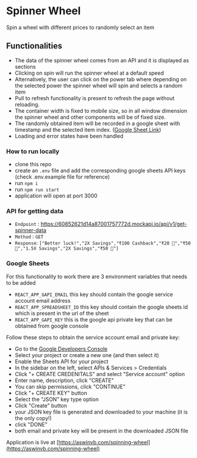 # Spinner Wheel


Spin a wheel with different prices to randomly select an item

## Functionalities

- The data of the spinner wheel comes from an API and it is displayed as sections
- Clicking on spin will run the spinner wheel at a default speed
- Alternatively, the user can click on the power tab where depending on the selected power the spinner wheel will spin and selects a random item
- Pull to refresh functionality is present to refresh the page without reloading.
- The container width is fixed to mobile size, so in all window dimension the spinner wheel and other components will be of fixed size.
- The randomly obtained item will be recorded in a google sheet with timestamp and the selected item index. ([Google Sheet Link](https://docs.google.com/spreadsheets/d/1BzxH-YuUAiGqKeJglHMyCWwXJR-L24aPDmepwYD7QBw/edit?usp=sharing))
- Loading and error states have been handled

### How to run locally
- clone this repo
- create an ```.env``` file and add the corresponding google sheets API keys (check .env.example file for reference)
- run ```npm i```
- run ```npm run start```
- application will open at port 3000

### API for getting data
- ```Endpoint``` : https://60852621d14a87001757772d.mockapi.io/api/v1/get-spinner-data
- ```Method``` : ```GET```
- ```Response```: ```["Better luck!","2X Savings","₹100 Cashback","₹20 💸","₹50 💸","1.5X Savings","2X Savings","₹50 💸"]```

### Google Sheets
For this functionality to work there are 3 environment variables that needs to be added
- ```REACT_APP_GAPI_EMAIL``` this key should contain the google service account email address
- ```REACT_APP_SPREADSHEET_ID``` this key should contain the google sheets id which is present in the url of the sheet
- ```REACT_APP_GAPI_KEY``` this is the google api private key that can be obtained from google console

Follow these steps to obtain the service account email and private key:
- Go to the [Google Developers Console](https://console.developers.google.com/)
- Select your project or create a new one (and then select it)
- Enable the Sheets API for your project
- In the sidebar on the left, select APIs & Services > Credentials
- Click "+ CREATE CREDENITALS" and select "Service account" option
- Enter name, description, click "CREATE"
- You can skip permissions, click "CONTINUE"
- Click "+ CREATE KEY" button
- Select the "JSON" key type option
- Click "Create" button
- your JSON key file is generated and downloaded to your machine (it is the only copy!)
- click "DONE"
- both email and private key will be present in the downloaded JSON file

Application is live at [https://aswinvb.com/spinning-wheel](https://aswinvb.com/spinning-wheel)
